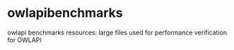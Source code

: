 # owlapibenchmarks
owlapi benchmarks resources: large files used for performance verification for OWLAPI

